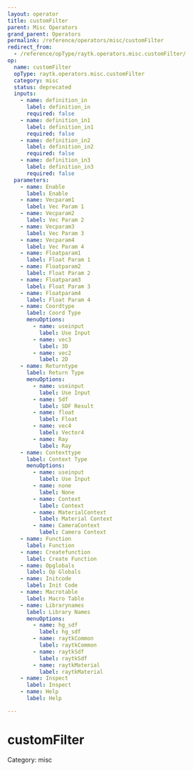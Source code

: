 ```yaml
---
layout: operator
title: customFilter
parent: Misc Operators
grand_parent: Operators
permalink: /reference/operators/misc/customFilter
redirect_from:
  - /reference/opType/raytk.operators.misc.customFilter/
op:
  name: customFilter
  opType: raytk.operators.misc.customFilter
  category: misc
  status: deprecated
  inputs:
    - name: definition_in
      label: definition_in
      required: false
    - name: definition_in1
      label: definition_in1
      required: false
    - name: definition_in2
      label: definition_in2
      required: false
    - name: definition_in3
      label: definition_in3
      required: false
  parameters:
    - name: Enable
      label: Enable
    - name: Vecparam1
      label: Vec Param 1
    - name: Vecparam2
      label: Vec Param 2
    - name: Vecparam3
      label: Vec Param 3
    - name: Vecparam4
      label: Vec Param 4
    - name: Floatparam1
      label: Float Param 1
    - name: Floatparam2
      label: Float Param 2
    - name: Floatparam3
      label: Float Param 3
    - name: Floatparam4
      label: Float Param 4
    - name: Coordtype
      label: Coord Type
      menuOptions:
        - name: useinput
          label: Use Input
        - name: vec3
          label: 3D
        - name: vec2
          label: 2D
    - name: Returntype
      label: Return Type
      menuOptions:
        - name: useinput
          label: Use Input
        - name: Sdf
          label: SDF Result
        - name: float
          label: Float
        - name: vec4
          label: Vector4
        - name: Ray
          label: Ray
    - name: Contexttype
      label: Context Type
      menuOptions:
        - name: useinput
          label: Use Input
        - name: none
          label: None
        - name: Context
          label: Context
        - name: MaterialContext
          label: Material Context
        - name: CameraContext
          label: Camera Context
    - name: Function
      label: Function
    - name: Createfunction
      label: Create Function
    - name: Opglobals
      label: Op Globals
    - name: Initcode
      label: Init Code
    - name: Macrotable
      label: Macro Table
    - name: Librarynames
      label: Library Names
      menuOptions:
        - name: hg_sdf
          label: hg_sdf
        - name: raytkCommon
          label: raytkCommon
        - name: raytkSdf
          label: raytkSdf
        - name: raytkMaterial
          label: raytkMaterial
    - name: Inspect
      label: Inspect
    - name: Help
      label: Help

---
```


# customFilter

Category: misc

